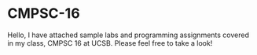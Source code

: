 # CMPSC-16

Hello, I have attached sample labs and programming assignments covered in my class, CMPSC 16 at UCSB. Please feel free to take a look!
